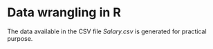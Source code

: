 # Data wrangling in R
The data available in the CSV file *Salary.csv* is generated for practical purpose.
